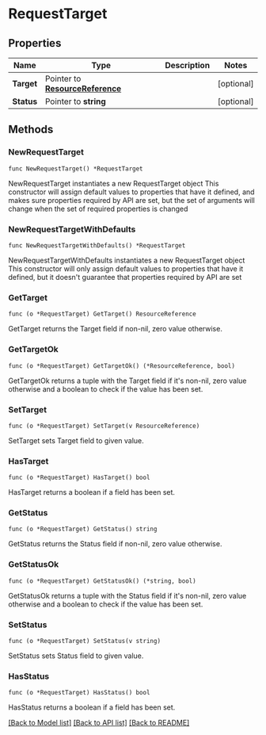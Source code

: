 # RequestTarget

## Properties

Name | Type | Description | Notes
------------ | ------------- | ------------- | -------------
**Target** | Pointer to [**ResourceReference**](ResourceReference.md) |  | [optional] 
**Status** | Pointer to **string** |  | [optional] 

## Methods

### NewRequestTarget

`func NewRequestTarget() *RequestTarget`

NewRequestTarget instantiates a new RequestTarget object
This constructor will assign default values to properties that have it defined,
and makes sure properties required by API are set, but the set of arguments
will change when the set of required properties is changed

### NewRequestTargetWithDefaults

`func NewRequestTargetWithDefaults() *RequestTarget`

NewRequestTargetWithDefaults instantiates a new RequestTarget object
This constructor will only assign default values to properties that have it defined,
but it doesn't guarantee that properties required by API are set

### GetTarget

`func (o *RequestTarget) GetTarget() ResourceReference`

GetTarget returns the Target field if non-nil, zero value otherwise.

### GetTargetOk

`func (o *RequestTarget) GetTargetOk() (*ResourceReference, bool)`

GetTargetOk returns a tuple with the Target field if it's non-nil, zero value otherwise
and a boolean to check if the value has been set.

### SetTarget

`func (o *RequestTarget) SetTarget(v ResourceReference)`

SetTarget sets Target field to given value.

### HasTarget

`func (o *RequestTarget) HasTarget() bool`

HasTarget returns a boolean if a field has been set.

### GetStatus

`func (o *RequestTarget) GetStatus() string`

GetStatus returns the Status field if non-nil, zero value otherwise.

### GetStatusOk

`func (o *RequestTarget) GetStatusOk() (*string, bool)`

GetStatusOk returns a tuple with the Status field if it's non-nil, zero value otherwise
and a boolean to check if the value has been set.

### SetStatus

`func (o *RequestTarget) SetStatus(v string)`

SetStatus sets Status field to given value.

### HasStatus

`func (o *RequestTarget) HasStatus() bool`

HasStatus returns a boolean if a field has been set.


[[Back to Model list]](../README.md#documentation-for-models) [[Back to API list]](../README.md#documentation-for-api-endpoints) [[Back to README]](../README.md)


